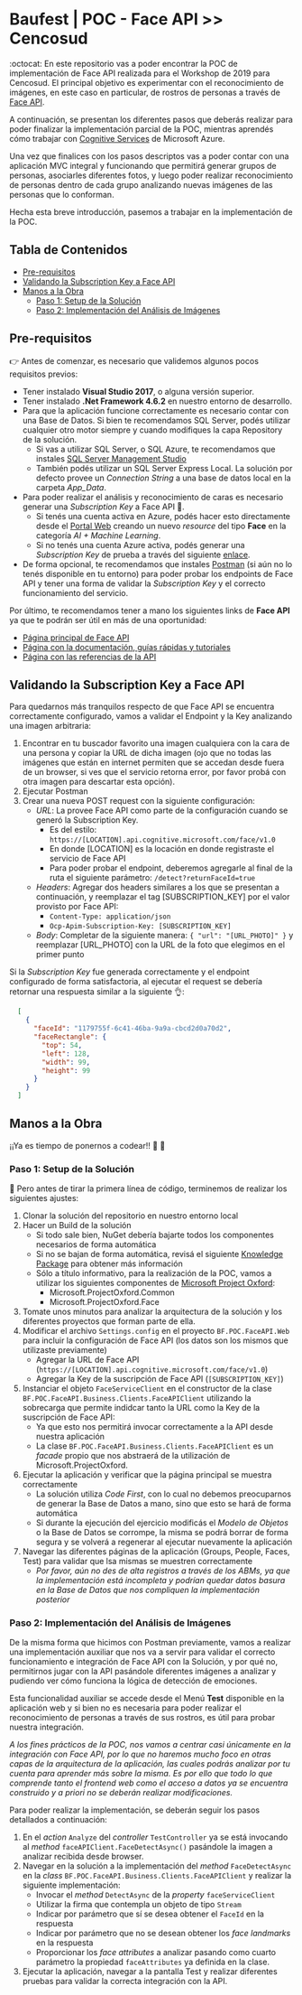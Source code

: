 # Baufest | POC - Face API >> Cencosud

:octocat: En este repositorio vas a poder encontrar la POC de implementación de Face API realizada para el Workshop de 2019 para Cencosud. El principal objetivo es experimentar con el reconocimiento de imágenes, en este caso en particular, de rostros de personas a través de [Face API](https://azure.microsoft.com/en-us/services/cognitive-services/face/).

A continuación, se presentan los diferentes pasos que deberás realizar para poder finalizar la implementación parcial de la POC, mientras aprendés cómo trabajar con [Cognitive Services](https://azure.microsoft.com/en-us/try/cognitive-services/) de Microsoft Azure.

Una vez que finalices con los pasos descriptos vas a poder contar con una aplicación MVC integral y funcionando que permitirá generar grupos de personas, asociarles diferentes fotos, y luego poder realizar reconocimiento de personas dentro de cada grupo analizando nuevas imágenes de las personas que lo conforman.

Hecha esta breve introducción, pasemos a trabajar en la implementación de la POC.


## Tabla de Contenidos
- [Pre-requisitos](#pre-requisitos)
- [Validando la Subscription Key a Face API](#validando-la-subscription-key-a-face-api)
- [Manos a la Obra](#manos-a-la-obra)
  - [Paso 1: Setup de la Solución](#paso-1-setup-de-la-solución)
  - [Paso 2: Implementación del Análisis de Imágenes](#paso-2-implementación-del-análisis-de-imágenes)


## Pre-requisitos
:point_right: Antes de comenzar, es necesario que validemos algunos pocos requisitos previos:
- Tener instalado **Visual Studio 2017**, o alguna versión superior.
- Tener instalado **.Net Framework 4.6.2** en nuestro entorno de desarrollo.
- Para que la aplicación funcione correctamente es necesario contar con una Base de Datos. Si bien te recomendamos SQL Server, podés utilizar cualquier otro motor siempre y cuando modifiques la capa Repository de la solución.
  - Si vas a utilizar SQL Server, o SQL Azure, te recomendamos que instales [SQL Server Management Studio](https://docs.microsoft.com/en-us/sql/ssms/download-sql-server-management-studio-ssms?view=sql-server-2017)
  - También podés utilizar un SQL Server Express Local. La solución por defecto provee un _Connection String_ a una base de datos local en la carpeta _App_Data_.
- Para poder realizar el análisis y reconocimiento de caras es necesario generar una _Subscription Key_ a Face API :key:.
  - Si tenés una cuenta activa en Azure, podés hacer esto directamente desde el [Portal Web](https://portal.azure.com/) creando un nuevo _resource_ del tipo **Face** en la categoría _AI + Machine Learning_.
  - Si no tenés una cuenta Azure activa, podés generar una _Subscription Key_ de prueba a través del siguiente [enlace](https://azure.microsoft.com/en-us/try/cognitive-services/).
- De forma opcional, te recomendamos que instales [Postman](https://www.getpostman.com/apps) (si aún no lo tenés disponible en tu entorno) para poder probar los endpoints de Face API y tener una forma de validar la _Subscription Key_ y el correcto funcionamiento del servicio.

Por último, te recomendamos tener a mano los siguientes links de **Face API** ya que te podrán ser útil en más de una oportunidad:
- [Página principal de Face API](https://azure.microsoft.com/en-us/services/cognitive-services/face/)
- [Página con la documentación, guías rápidas y tutoriales](https://docs.microsoft.com/en-us/azure/cognitive-services/face/)
- [Página con las referencias de la API](https://westus.dev.cognitive.microsoft.com/docs/services/563879b61984550e40cbbe8d/operations/563879b61984550f30395236)


## Validando la Subscription Key a Face API
Para quedarnos más tranquilos respecto de que Face API se encuentra correctamente configurado, vamos a validar el Endpoint y la Key analizando una imagen arbitraria:
1. Encontrar en tu buscador favorito una imagen cualquiera con la cara de una persona y copiar la URL de dicha imagen (ojo que no todas las imágenes que están en internet permiten que se accedan desde fuera de un browser, si ves que el servicio retorna error, por favor probá con otra imagen para descartar esta opción).
2. Ejecutar Postman
3. Crear una nueva POST request con la siguiente configuración:
   - _URL_: La provee Face API como parte de la configuración cuando se generó la Subscription Key. 
     - Es del estilo: `https://[LOCATION].api.cognitive.microsoft.com/face/v1.0`
     - En donde [LOCATION] es la locación en donde registraste el servicio de Face API
     - Para poder probar el endpoint, deberemos agregarle al final de la ruta el siguiente parámetro: `/detect?returnFaceId=true`
   - _Headers_: Agregar dos headers similares a los que se presentan a continuación, y reemplazar el tag [SUBSCRIPTION_KEY] por el valor provisto por Face API:
     - `Content-Type: application/json`
     - `Ocp-Apim-Subscription-Key: [SUBSCRIPTION_KEY]`
   - _Body_: Completar de la siguiente manera: `{
    "url": "[URL_PHOTO]"
}` y reemplazar [URL_PHOTO] con la URL de la foto que elegimos en el primer punto

Si la _Subscription Key_ fue generada correctamente y el endpoint configurado de forma satisfactoria, al ejecutar el request se debería retornar una respuesta similar a la siguiente :ok_hand::
```json
  [    
    {
      "faceId": "1179755f-6c41-46ba-9a9a-cbcd2d0a70d2",
      "faceRectangle": {
        "top": 54,
        "left": 128,
        "width": 99,
        "height": 99
      }
    }
  ]
```


## Manos a la Obra
¡¡Ya es tiempo de ponernos a codear!! :clap: :clap:


### Paso 1: Setup de la Solución
:open_hands: Pero antes de tirar la primera línea de código, terminemos de realizar los siguientes ajustes:
1. Clonar la solución del repositorio en nuestro entorno local
2. Hacer un Build de la solución
   - Si todo sale bien, NuGet debería bajarte todos los componentes necesarios de forma automática
   - Si no se bajan de forma automática, revisá el siguiente [Knowledge Package](https://docs.microsoft.com/en-us/nuget/consume-packages/package-restore-troubleshooting) para obtener más información
   - Sólo a título informativo, para la realización de la POC, vamos a utilizar los siguientes componentes de [Microsoft Project Oxford](https://github.com/Microsoft/Cognitive-Face-Windows):
     - Microsoft.ProjectOxford.Common
     - Microsoft.ProjectOxford.Face
3. Tomate unos minutos para analizar la arquitectura de la solución y los diferentes proyectos que forman parte de ella.
4. Modificar el archivo `Settings.config` en el proyecto `BF.POC.FaceAPI.Web` para incluir la configuración de Face API (los datos son los mismos que utilizaste previamente)
   - Agregar la URL de Face API (`https://[LOCATION].api.cognitive.microsoft.com/face/v1.0`)
   - Agregar la Key de la suscripción de Face API (`[SUBSCRIPTION_KEY]`)
5. Instanciar el objeto `FaceServiceClient` en el constructor de la clase `BF.POC.FaceAPI.Business.Clients.FaceAPIClient` utilizando la sobrecarga que permite indidcar tanto la URL como la Key de la suscripción de Face API:
   - Ya que esto nos permitirá invocar correctamente a la API desde nuestra aplicación
   - La clase `BF.POC.FaceAPI.Business.Clients.FaceAPIClient` es un _facade_ propio que nos abstraerá de la utilización de Microsoft.ProjectOxford.
6. Ejecutar la aplicación y verificar que la página principal se muestra correctamente
   - La solución utiliza _Code First_, con lo cual no debemos preocuparnos de generar la Base de Datos a mano, sino que esto se hará de forma automática
   - Si durante la ejecución del ejercicio modificás el _Modelo de Objetos_ o la Base de Datos se corrompe, la misma se podrá borrar de forma segura y se volverá a regenerar al ejecutar nuevamente la aplicación
7. Navegar las diferentes páginas de la aplicación (Groups, People, Faces, Test) para validar que lsa mismas se muestren correctamente
   - _Por favor, aún no des de alta registros a través de los ABMs, ya que la implementación está incompleta y podrían quedar datos basura en la Base de Datos que nos compliquen la implementación posterior_


### Paso 2: Implementación del Análisis de Imágenes
De la misma forma que hicimos con Postman previamente, vamos a realizar una implementación auxiliar que nos va a servir para validar el correcto funcionamiento e integración de Face API con la Solución, y por qué no, permitirnos jugar con la API pasándole diferentes imágenes a analizar y pudiendo ver cómo funciona la lógica de detección de emociones.

Esta funcionalidad auxiliar se accede desde el Menú **Test** disponible en la aplicación web y si bien no es necesaria para poder realizar el reconocimiento de personas a través de sus rostros, es útil para probar nuestra integración.

_A los fines prácticos de la POC, nos vamos a centrar casi únicamente en la integración con Face API, por lo que no haremos mucho foco en otras capas de la arquitectura de la aplicación, las cuales podrás analizar por tu cuenta para aprender más sobre la misma._
_Es por ello que todo lo que comprende tanto el frontend web como el acceso a datos ya se encuentra construido y a priori no se deberán realizar modificaciones._

Para poder realizar la implementación, se deberán seguir los pasos detallados a continuación:
1. En el _action_ `Analyze` del _controller_ `TestController` ya se está invocando al _method_ `faceAPIClient.FaceDetectAsync()` pasándole la imagen a analizar recibida desde browser.
2. Navegar en la solución a la implementación del _method_ `FaceDetectAsync` en la _class_ `BF.POC.FaceAPI.Business.Clients.FaceAPIClient` y realizar la siguiente implementación:
   - Invocar el _method_ `DetectAsync` de la _property_ `faceServiceClient`
   - Utilizar la firma que contempla un objeto de tipo `Stream`
   - Indicar por parámetro que sí se desea obtener el `FaceId` en la respuesta
   - Indicar por parámetro que no se desean obtener los _face landmarks_ en la respuesta
   - Proporcionar los _face attributes_ a analizar pasando como cuarto parámetro la propiedad `faceAttributes` ya definida en la clase.
3. Ejecutar la aplicación, navegar a la pantalla Test y realizar diferentes pruebas para validar la correcta integración con la API.

